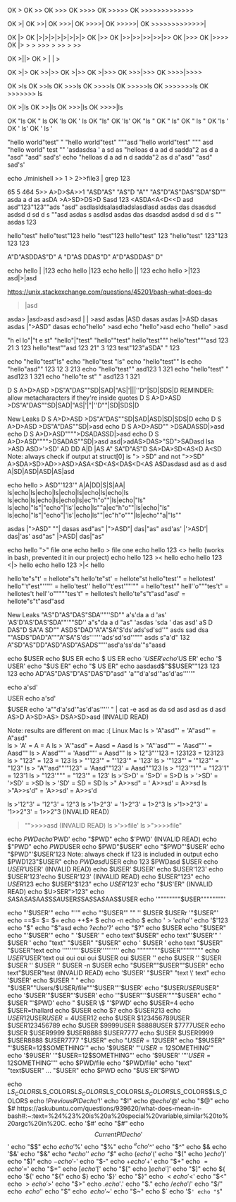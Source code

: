 OK	>
OK	>>
OK	>>>
OK	>>>>
OK	>>>>>
OK	>>>>>>>>>>>>>

OK	>|
OK	>>|
OK	>>>|
OK	>>>>|
OK	>>>>>|
OK	>>>>>>>>>>>>>|

OK	|>
OK	|>|>|>|>|>|>|>|>
OK	|>>
OK	|>>|>>|>>|>>|>>
OK	|>>>
OK	|>>>>
OK	|> > > >>> > >> > >>

OK	>||>
OK	> | | >

OK	>|>
OK	>>|>>
OK	>|>>
OK	>|>>>
OK	>>>|>>>
OK	>>>>|>>>>

OK	>ls
OK	>>ls
OK	>>>ls
OK	>>>>ls
OK	>>>>>ls
OK	>>>>>>>ls
OK	>>>>>>> ls

OK	>|ls
OK	>>|ls
OK	>>>|ls
OK	>>>>|ls

OK	"ls
OK	"           ls
OK	'ls
OK	'           ls
OK	"ls"
OK	'ls'
OK	"ls            "
OK	"           ls"
OK	"           ls            "
OK	'ls            '
OK	'           ls'
OK	'           ls            '

"hello world"test" "
"hello world"test" """asd
"hello world"test" """ asd
"hello world" test ""
'asdasdsa ' a sd as
"helloas d a ad  d sadda"2 as d a "asd" "asd" sad's'
echo "helloas d a ad  n       d sadda"2                  as d a"asd" "asd" sad's'

echo ./minishell >> 1 > 2>>file3 | grep 123

65 5 464  5>> A>D>SA>>1
"ASD"AS" "AS"D "A""
"AS"D"AS"DAS"SDA"SD"" asda a d as
     asDA >A>SD>DS>D Sasd 123 <ASDA<A<D<<D asd asd"123"123""ads  "asd"
asdlasldsalasdladslasdlasd asdas das dsasdsd asdsd d sd d s ""asd asdas s
asdlsd asdas das dsasdsd asdsd d sd d s  ""  asdas 123

hello"test"
hello"test"123
hello "test"123
hello"test" 123
"hello"test" 123"123 123 123

A"D"ASDDAS"D"
A "D"AS DDAS"D"
A"D"ASDDAS" D"

echo hello |          |123
echo hello |123
echo hello || 123
echo hello >|123
asd|>|asd

https://unix.stackexchange.com/questions/45201/bash-what-does-do
>|asd

asda> |asd>asd
asd>asd | | >asd
asdas |ASD dasas
asdas |>ASD dasas
asdas |">ASD" dasas
echo"hello" >asd
echo "hello">asd
echo "hello" >asd

"h el  lo"|"t e st"
"hello"|"test"
"hello""test"
hello"test"""
hello"test"""asd  123 21 3  123
hello"test""asd  123 21" 3 123
test"123"aSDA" " 123

echo "hello"test"ls"
echo "hello"test "ls"
echo "hello"test"" ls
echo "hello"asd"" 123 12 3 213
echo "hello"test"" asd123 1 321
echo "hello"test" " asd123 1 321
echo "hello"te st" " asd123 1 321

D S A>D>ASD >DS"A"DAS""SD|SAD|"AS|'|||''D"|SD|SDS|D		REMINDER: allow metacharacters if they're inside quotes
D S A>D>ASD >DS"A"DAS""SD|SAD|"AS|'|"|''D""|SD|SDS|D

New Leaks
D S A>D>ASD >DS"A"DAS""SD|SAD|ASD|SD|SDS|D
echo D S A>D>ASD >DS"A"DAS""SD|>asd
echo D S A>D>ASD"" >DSADASSD|>asd
echo D S A>D>ASD"""">DSADASSD|>asd
echo D S A>D>ASD"""">DSADAS""SD|>asd
asd|>adAS>DAS>"SD">SADasd
lsa >ASD ASD>'>SD' AD DD A|D |AS A" SA"D"AS"D SA>DA>SD<AS<D A<SD			Note: always check if output at struct[0] is "> >SD" and not ">>SD"
A>SDA>SD>AD>>ASD>ASA<SD<AS<DAS<D<AS ASDasdasd asd as d asd A|SD|ASD|ASD|AS|asd

echo hello > ASD"'123'"
A|A|DD|S|S|AA|
ls|echo|ls|echo|ls|echo|ls|echo|ls|echo|ls
ls|echo|ls|echo|ls|echo|ls|ec"h"o""|ls|echo|"ls"
ls|echo|"ls"|"echo"|'ls'|echo|ls""a|ec"h"o""|ls|echo|"ls"
ls|echo|"ls"|"echo"|'ls'|echo|ls""|ec"h"o"""|ls|echo""a|"ls""

asdas |">ASD" ""| dasas
asd"as" |">ASD"| das|"as"
asd'as' |'>ASD'| das|'as'
asd"as" |>ASD| das|"as"

echo hello ">" file one
echo hello > file one
echo hello 123 <> hello				(works in bash, prevented it in our project)
echo hello 123 >< hello
echo hello 123 <|> hello
echo hello 123 >|< hello

hello'te"s"t'				= hellote"s"t
hello'te"st'				= hellote"st
hello"test'"				= hellotest'
hello"'t"est"''"''			= hello'test''
hello'"t'est'""'""			= hello"test""
hell''o"""tes't"			= hellotes't
hell''o"""""tes't"			= hellotes't
hello'te"s"t"asd"asd'			= hellote"s"t"asd"asd

New Leaks
"AS"D"AS"DAS"SDA''"''SD"" a's'da a d 'as'
'AS'D'AS'DAS'SDA""'""SD'' a"s"da a d "as"
'asdas 'sda ' das asd' aS D DAS"D SA"A SD""
ASDS"DAD"A"A"SA"S'ds'ads'sd'sd''" asds sad  dsa
""ASDS"DAD"A"""A"SA"S'ds'''''''ads'sd'sd''""" asds s"a'd"  132
A"SD"AS"DD"ASD"ASD"ASADS""''asd'a'ss'da'"s"aasd

echo $USER
echo $US ER
echo $ US ER
echo '$USER'
echo '$US ER'
echo '$ USER'
echo "$US ER"
echo "$ US ER"
echo aasdasd$$'$'$$USER""123 123 123
echo AD"AS"DAS"D"AS"DAS"D"asd" 'a""d'a'sd'"as'd'as'''''"

echo a'sd'$$$$USER
echo a'sd'$$$$$USER
echo 'a""d'a'sd'"as'd'as'''''      " | cat -e asd as da sd
asd asd as d asd  AS>D A>SD>AS> DSA>SD>asd			(INVALID READ)


Note: results are different on mac :(
			Linux				Mac
ls > 'A"asd"'		= 'A"asd"'			= A"asd"	
ls > 'A'		= A				= A
ls > 'A'"asd"		= Aasd				= Aasd
ls > "A"'asd""'		= 'Aasd""'			= Aasd""
ls > A'asd""'		= 'Aasd""'			= Aasd""
ls > 12"3"''123		= 123123			= 123123
ls > "123"		= 123				= 123
ls > "'123'"		= "'123'"			= '123'
ls > '"123"'		= '"123"'			= "123"
ls > "A"'asd""'"123"	= 'Aasd""123'			= Aasd""123
ls > "123'"1""		= "123'1"			= 123'1
ls > "123'"""		= "123'"			= 123'
ls >'S>D'		= 'S>D'				= S>D
ls > '>SD'		= '>SD'				= >SD
ls > 'SD'		= SD				= SD
ls >" A>>sd"		= ' A>>sd'			=  A>>sd
ls >"A>>s'd"		= 'A>>sd'			= A>>s'd

ls >'12"3'		= '12"3'			= 12"3
ls >'1>2"3'		= '1>2"3'			= 1>2"3
ls >'1>>2"3'		= '1>>2"3'			= 1>>2"3	(INVALID READ)
>"">>>>asd								(INVALID READ)
ls >'>>file'
ls >">>>>file"

echo $PWD
echo '$PWD'
echo "$PWD"
echo $'PWD'				(INVALID READ)
echo $"PWD"
echo $PWD$USER
echo $PWD"$USER"
echo "$PWD"'$USER'
echo "$PWD"'$USER'123			Note: always check if 123 is included in output
echo $PWD123"$USER"
echo $PWDasd$USER
echo 123 $PWDasd $USER
echo $USER'$USER'			(INVALID READ)
echo $USER'   $USER'
echo $USER'123'
echo $USER'123'echo $USER'123'		(INVALID READ)
echo $USER"123"
echo $USER$123
echo $USER"$123"
echo $USER'$123'
echo "$US'ER"				(INVALID READ)
echo $U>SER">123"
echo $SA$SA$SA$SA$AS$S$SA$USER$S$SA$S$SA$S$AAS$USER
echo '""""""""$USER""""""""'


echo "'$USER'"
echo "''"
echo "'$USER'" "" '' $USER $USERr '"$USER"'
echo $=$=$= $=  $=
echo $+$+$+  $
echo -n
echo $
echo '$>'
echo '$'
echo '$'123
echo "$"
echo "$"asd
echo $?
echo '$?'
echo "$?"
echo $USER
echo "$USER"
echo "'$USER'"
echo " '$USER' "
echo text"$USER"
echo text"'$USER'" ' $USER '
echo "text"   "$USER"    "$USER"
echo '              $USER          '
echo               text "$USER"            "$USER"text
echo ''''''''''$USER''''''''''
echo """"""""$USER""""""""
echo $USER'$USER'text oui oui     oui  oui $USER oui      $USER ''
echo $USER '' $USER $USER '' $USER '' $USER -n $USER
echo "$USER""$USER""$USER"
echo text"$USER"test					(INVALID READ)
echo '$USER' "$USER" "text \' text"
echo '$USER'
echo $USER " "
echo "$USER""Users/$USER/file""'$USER'"'$USER'
echo "$USER$USER$USER"
echo '$USER'"$USER"'$USER'
echo '"$USER"''$USER'"""$USER"
echo " $USER  "'$PWD'
echo " $USER  \$ "'$PWD'
echo $USER=4
echo $USER=thallard
echo $USER
echo $?
echo $USER213
echo $USER$12USER$USER=4$USER12
echo $USER $123456789USER $USER123456789
echo $USER $9999USER $8888USER $7777USER
echo $USER $USER9999 $USER8888 $USER7777
echo $USER $USER9999 $USER8888 $USER7777 "$USER"
echo "$USER=12$USER"
echo "$9USER" "'$USER=12$SOMETHING'"
echo '$9USER' "'$USER=12$SOMETHING'"
echo '$9USER' '"$USER=12$SOMETHING"'
echo '$9USER' '"'$USER=12$SOMETHING'"'
echo $PWD/file
echo "$PWD/file"
echo "text" "text$USER" ... "$USER"
echo $PWD
echo "$US'ER"$PWD

echo $LS_COLORS$LS_COLORS$LS_COLORS$LS_COLORS$LS_COLORS$LS_COLORS$LS_COLORS
echo $!		Previous PID
echo '$!'
echo "$!"
echo $@
echo '$@'
echo "$@"
echo $#		https://askubuntu.com/questions/939620/what-does-mean-in-bash#:~:text=%24%23%20is%20a%20special%20variable,similar%20to%20argc%20in%20C.
echo '$#'
echo "$#"
echo $$		Current PID
echo '$$'
echo "$$"
echo $%
echo '$%'
echo "$%"
echo $^
echo '$^'
echo "$^"
echo $&
echo '$&'
echo "$&"
echo $*
echo '$*'
echo "$*"
echo $(
echo '$('
echo "$("
echo $)
echo '$)'
echo "$)"
echo $-
echo '$-'
echo "$-"
echo $+
echo '$+'
echo "$+"
echo $=
echo '$='
echo "$="
echo $[
echo '$['
echo "$["
echo $]
echo '$]'
echo "$]"
echo ${
echo '${'
echo "${"
echo $}
echo '$}'
echo "$}"
echo $<
echo '$<'
echo "$<"
echo $>
echo '$>'
echo "$>"
echo $.
echo '$.'
echo "$."
echo $/
echo '$/'
echo "$/"
echo $\
echo '$\'
echo "$\"
echo $~
echo '$~'
echo "$~"
echo $`
echo '$`'
echo "$`"
